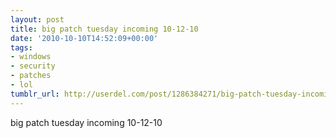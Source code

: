 ```yaml
---
layout: post
title: big patch tuesday incoming 10-12-10
date: '2010-10-10T14:52:09+00:00'
tags:
- windows
- security
- patches
- lol
tumblr_url: http://userdel.com/post/1286384271/big-patch-tuesday-incoming-10-12-10
---
```

big patch tuesday incoming 10-12-10
